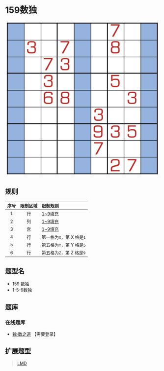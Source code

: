 # 159数独

![题](../../../../images/sudoku/159数独.png)

## 规则

| 序号  | 限制区域 | 限制规则              |
|:---:|:----:|:------------------|
|  1  |  行   | [1~9填充]           |
|  2  |  列   | [1~9填充]           |
|  3  |  宫   | [1~9填充]           |
|  4  |  行   | 第一格为`X`，第 X 格是`1` |
|  5  |  行   | 第五格为`Y`，第 Y 格是`5` |
|  6  |  行   | 第五格为`Z`，第 Z 格是`9` |

## 题型名

- 159 数独
- 1-5-9数独

## 题库

### 在线题库

- [独·数之道](http://www.sudokufans.org.cn/lx/game.index.php?type=159) 【需要登录】

## 扩展题型

> [LMD](https://logic-masters.de/Raetselportal/Suche/erweitert.php?tag_id=9333)

[1~9填充]: ../../../../rules.md#1to9填充
